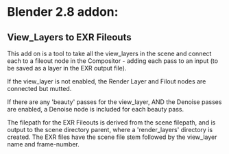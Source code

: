 # Blender 2.8 addon:
## View_Layers to EXR Fileouts

This add on is a tool to take all the view_layers in the scene and connect each to a fileout node in the Compositor - adding each pass to an input (to be saved as a layer in the EXR output file).

If the view_layer is not enabled, the Render Layer and Filout nodes are connected but mutted.

If there are any 'beauty' passes for the view_layer, AND the Denoise passes are enabled, a Denoise node is included for each beauty pass.

The filepath for the EXR Fileouts is derived from the scene filepath, and is output to the scene directory parent, where a 'render_layers' directory is created. The EXR files have the scene file stem followed by the view_layer name and frame-number.


